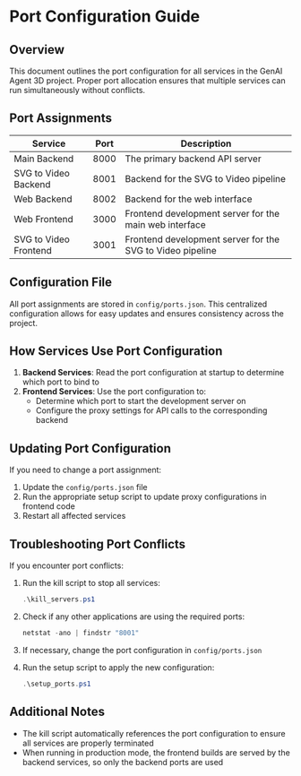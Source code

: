 # Port Configuration Guide

## Overview

This document outlines the port configuration for all services in the GenAI Agent 3D project. Proper port allocation ensures that multiple services can run simultaneously without conflicts.

## Port Assignments

| Service | Port | Description |
|---------|------|-------------|
| Main Backend | 8000 | The primary backend API server |
| SVG to Video Backend | 8001 | Backend for the SVG to Video pipeline |
| Web Backend | 8002 | Backend for the web interface |
| Web Frontend | 3000 | Frontend development server for the main web interface |
| SVG to Video Frontend | 3001 | Frontend development server for the SVG to Video pipeline |

## Configuration File

All port assignments are stored in `config/ports.json`. This centralized configuration allows for easy updates and ensures consistency across the project.

## How Services Use Port Configuration

1. **Backend Services**: Read the port configuration at startup to determine which port to bind to
2. **Frontend Services**: Use the port configuration to:
   - Determine which port to start the development server on
   - Configure the proxy settings for API calls to the corresponding backend

## Updating Port Configuration

If you need to change a port assignment:

1. Update the `config/ports.json` file
2. Run the appropriate setup script to update proxy configurations in frontend code
3. Restart all affected services

## Troubleshooting Port Conflicts

If you encounter port conflicts:

1. Run the kill script to stop all services:
   ```powershell
   .\kill_servers.ps1
   ```

2. Check if any other applications are using the required ports:
   ```powershell
   netstat -ano | findstr "8001"
   ```

3. If necessary, change the port configuration in `config/ports.json`

4. Run the setup script to apply the new configuration:
   ```powershell
   .\setup_ports.ps1
   ```

## Additional Notes

- The kill script automatically references the port configuration to ensure all services are properly terminated
- When running in production mode, the frontend builds are served by the backend services, so only the backend ports are used
